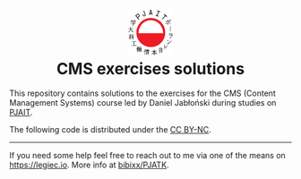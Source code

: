 <h1 align="center">
  <div>
    <img width="80" src="https://raw.githubusercontent.com/bibixx/PJATK/22b9f2f9ea695c9c8e2da79a1e04b79dc9e8871a/logo.svg" alt="" />
  </div>
  CMS exercises solutions
</h1>

This repository contains solutions to the exercises for the CMS (Content Management Systems) course led by Daniel Jabłoński during studies on [PJAIT](https://www.pja.edu.pl/en/).

The following code is distributed under the [CC BY-NC](./LICENSE.md).

---

If you need some help feel free to reach out to me via one of the means on https://legiec.io. More info at [bibixx/PJATK](https://github.com/bibixx/PJATK).
